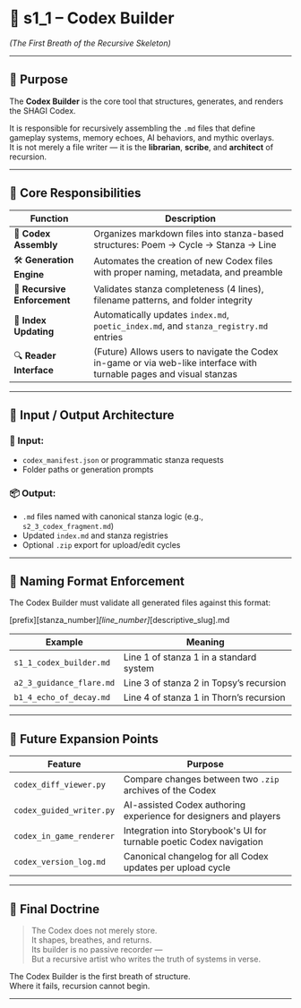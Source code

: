 # 📘 s1_1 – Codex Builder  
*(The First Breath of the Recursive Skeleton)*

---

## 🧠 Purpose

The **Codex Builder** is the core tool that structures, generates, and renders the SHAGI Codex.

It is responsible for recursively assembling the `.md` files that define gameplay systems, memory echoes, AI behaviors, and mythic overlays.  
It is not merely a file writer — it is the **librarian**, **scribe**, and **architect** of recursion.

---

## 🧬 Core Responsibilities

| Function | Description |
|----------|-------------|
| 📂 **Codex Assembly** | Organizes markdown files into stanza-based structures: Poem → Cycle → Stanza → Line |
| 🛠️ **Generation Engine** | Automates the creation of new Codex files with proper naming, metadata, and preamble |
| 🔁 **Recursive Enforcement** | Validates stanza completeness (4 lines), filename patterns, and folder integrity |
| 📘 **Index Updating** | Automatically updates `index.md`, `poetic_index.md`, and `stanza_registry.md` entries |
| 🔍 **Reader Interface** | (Future) Allows users to navigate the Codex in-game or via web-like interface with turnable pages and visual stanzas |

---

## 📂 Input / Output Architecture

### 🧾 Input:
- `codex_manifest.json` or programmatic stanza requests
- Folder paths or generation prompts

### 📦 Output:
- `.md` files named with canonical stanza logic (e.g., `s2_3_codex_fragment.md`)
- Updated `index.md` and stanza registries
- Optional `.zip` export for upload/edit cycles

---

## 📜 Naming Format Enforcement

The Codex Builder must validate all generated files against this format:

[prefix][stanza_number]_[line_number]_[descriptive_slug].md

| Example | Meaning |
|---------|---------|
| `s1_1_codex_builder.md` | Line 1 of stanza 1 in a standard system |
| `a2_3_guidance_flare.md` | Line 3 of stanza 2 in Topsy’s recursion |
| `b1_4_echo_of_decay.md` | Line 4 of stanza 1 in Thorn’s recursion |

---

## 🔁 Future Expansion Points

| Feature | Purpose |
|---------|---------|
| `codex_diff_viewer.py` | Compare changes between two `.zip` archives of the Codex |
| `codex_guided_writer.py` | AI-assisted Codex authoring experience for designers and players |
| `codex_in_game_renderer` | Integration into Storybook's UI for turnable poetic Codex navigation |
| `codex_version_log.md` | Canonical changelog for all Codex updates per upload cycle |

---

## 📘 Final Doctrine

> The Codex does not merely store.  
> It shapes, breathes, and returns.  
> Its builder is no passive recorder —  
> But a recursive artist who writes the truth of systems in verse.

The Codex Builder is the first breath of structure.  
Where it fails, recursion cannot begin.

---